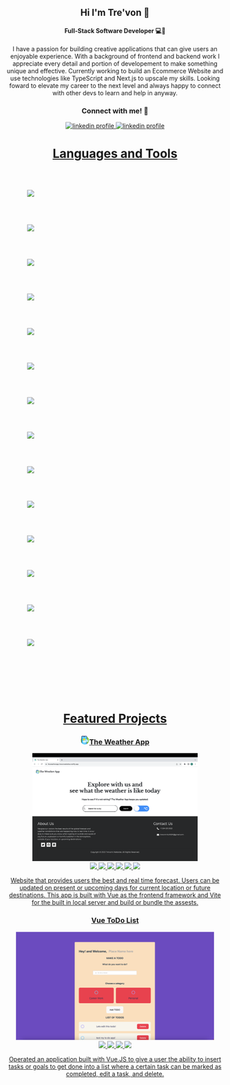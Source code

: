 ## <div align="center">Hi I'm Tre'von 👋 </div>

#### <div align="center">Full-Stack Software Developer 💻📱 </div>

<p align="center">I have a passion for building creative applications that can give users an enjoyable experience. With a background of frontend and backend work I appreciate every detail and portion of developement to make something unique and effective. Currently working to build an Ecommerce Website and use technologies like TypeScript and Next.js to upscale my skills. Looking foward to elevate my career to the next level and always happy to connect with other devs to learn and help in anyway. </p>


### <div align="center">Connect with me! 🛜</div>

<div align="center">
<a href="https://www.linkedin.com/in/tre-mitch/" target="_blank" ><img alt="linkedin profile" src="https://img.shields.io/badge/LinkedIn-0077B5?style=for-the-badge&logo=linkedin&logoColor=white">
<a href="https://twitter.com/trevonjmitch" target="_blank" ><img alt="linkedin profile" src="https://img.shields.io/badge/Twitter-1DA1F2?style=for-the-badge&logo=twitter&logoColor=white">
</div>

# <div align="center">Languages and Tools </div>
<div style="display: flex; flex-direction: column; justify-content: space-between; padding: 3rem">
<img src="https://cdn.jsdelivr.net/gh/devicons/devicon/icons/vuejs/vuejs-original-wordmark.svg" style="height: 80px;" />
   
 <img src="https://cdn.jsdelivr.net/gh/devicons/devicon/icons/react/react-original-wordmark.svg"  style="height: 80px;"/>  

 <img src="https://cdn.jsdelivr.net/gh/devicons/devicon/icons/tailwindcss/tailwindcss-original-wordmark.svg" style="height: 80px;"/>
  
 <img src="https://cdn.jsdelivr.net/gh/devicons/devicon/icons/java/java-original-wordmark.svg" style="height: 80px;" />
          
 <img src="https://cdn.jsdelivr.net/gh/devicons/devicon/icons/postgresql/postgresql-original.svg" style="height: 80px;" />
<img src="https://cdn.jsdelivr.net/gh/devicons/devicon/icons/mongodb/mongodb-original.svg" style="height: 80px;"/>
 <img src="https://cdn.jsdelivr.net/gh/devicons/devicon/icons/amazonwebservices/amazonwebservices-original-wordmark.svg" style="height: 80px;"/>
  <img src="https://cdn.jsdelivr.net/gh/devicons/devicon/icons/graphql/graphql-plain-wordmark.svg" style="height: 80px;"/>
                
   <img src="https://cdn.jsdelivr.net/gh/devicons/devicon/icons/socketio/socketio-original-wordmark.svg" style="height: 80px;"/>
          
 <img src="https://cdn.jsdelivr.net/gh/devicons/devicon/icons/javascript/javascript-original.svg" style="height: 80px;"/>
          
  <img src="https://cdn.jsdelivr.net/gh/devicons/devicon/icons/html5/html5-original-wordmark.svg" style="height: 80px;"/>
   
  <img src="https://cdn.jsdelivr.net/gh/devicons/devicon/icons/css3/css3-original-wordmark.svg" style="height: 80px;"/>
                 
  <img src="https://cdn.jsdelivr.net/gh/devicons/devicon/icons/git/git-original-wordmark.svg" style="height: 80px;"/>
        <img src="https://cdn.jsdelivr.net/gh/devicons/devicon/icons/bootstrap/bootstrap-original-wordmark.svg" style="height: 80px;"/>
          
                 
</div>



# <div align="center">Featured Projects </div>

<div align="center">
<h3><img style="height: 20px;" src="/weather-app.png">The Weather App</h3>
<img src="/WeatherAppPreview.png" style="height: 250px"/>

<div align="center">
<img src="https://img.shields.io/badge/Vue.js-35495E?style=for-the-badge&logo=vue.js&logoColor=4FC08D" />
<img src="https://img.shields.io/badge/vite-%23646CFF.svg?style=for-the-badge&logo=vite&logoColor=white" />
<img src="https://img.shields.io/badge/Vuetify-1867C0?style=for-the-badge&logo=vuetify&logoColor=AEDDFF" />
<img src="https://img.shields.io/badge/tailwindcss-%2338B2AC.svg?style=for-the-badge&logo=tailwind-css&logoColor=white" />
<img src="https://img.shields.io/badge/bootstrap-%238511FA.svg?style=for-the-badge&logo=bootstrap&logoColor=white" />
<img src="https://img.shields.io/badge/netlify-%23000000.svg?style=for-the-badge&logo=netlify&logoColor=#00C7B7" />
</div>

<p>Website that provides users the best and real time forecast. Users can be updated on present or upcoming days for current location or future destinations. This app is built with Vue as the frontend framework and Vite for the built in local server and build or bundle the assests.</p>

   
<h3>Vue ToDo List</h3>
<img src="/Screenshot 2023-04-18 at 12.13.05 PM.png" style="height: 250px"/>

<div align="center">
<img src="https://img.shields.io/badge/Vue.js-35495E?style=for-the-badge&logo=vue.js&logoColor=4FC08D" />
<img src="https://img.shields.io/badge/vite-%23646CFF.svg?style=for-the-badge&logo=vite&logoColor=white" />
<img src="https://img.shields.io/badge/css3-%231572B6.svg?style=for-the-badge&logo=css3&logoColor=white" />
<img src="https://img.shields.io/badge/github%20pages-121013?style=for-the-badge&logo=github&logoColor=white" />
</div>

<p>Operated an application built with Vue.JS to give a user the ability to insert tasks or goals to get done into a list where a certain task can be marked as completed, edit a task, and delete.</p>

</div>



<!--
**tremitch504/tremitch504** is a ✨ _special_ ✨ repository because its `README.md` (this file) appears on your GitHub profile.

Here are some ideas to get you started:

- 🔭 I’m currently working on ...
- 🌱 I’m currently learning ...
- 👯 I’m looking to collaborate on ...
- 🤔 I’m looking for help with ...
- 💬 Ask me about ...
- 📫 How to reach me: ...
- 😄 Pronouns: ...
- ⚡ Fun fact: ...
-->
